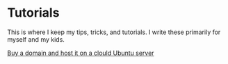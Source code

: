 # Tutorials

This is where I keep my tips, tricks, and tutorials. I write these primarily for myself and my kids.

[Buy a domain and host it on a clould Ubuntu server](../blob/master/buyandhost.md)

